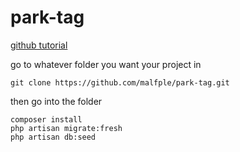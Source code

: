 # park-tag

[github tutorial](https://github.com/firstcontributions/first-contributions)

go to whatever folder you want your project in
```
git clone https://github.com/malfple/park-tag.git
```

then go into the folder
```
composer install
php artisan migrate:fresh
php artisan db:seed
```